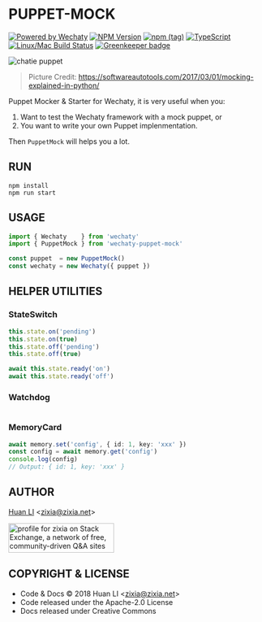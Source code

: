 # PUPPET-MOCK

[![Powered by Wechaty](https://img.shields.io/badge/Powered%20By-Wechaty-blue.svg)](https://github.com/chatie/wechaty)
[![NPM Version](https://badge.fury.io/js/wechaty-puppet-mock.svg)](https://badge.fury.io/js/wechaty-puppet-mock)
[![npm (tag)](https://img.shields.io/npm/v/wechaty-puppet-mock/next.svg)](https://www.npmjs.com/package/wechaty-puppet-mock?activeTab=versions)
[![TypeScript](https://img.shields.io/badge/%3C%2F%3E-TypeScript-blue.svg)](https://www.typescriptlang.org/)
[![Linux/Mac Build Status](https://travis-ci.com/Chatie/wechaty-puppet-mock.svg?branch=master)](https://travis-ci.com/Chatie/wechaty-puppet-mock) [![Greenkeeper badge](https://badges.greenkeeper.io/Chatie/wechaty-puppet-mock.svg)](https://greenkeeper.io/)

![chatie puppet](https://chatie.io/wechaty-puppet-mock/images/mock.png)

> Picture Credit: <https://softwareautotools.com/2017/03/01/mocking-explained-in-python/>

Puppet Mocker & Starter for Wechaty, it is very useful when you:

1. Want to test the Wechaty framework with a mock puppet, or
1. You want to write your own Puppet implenmentation.

Then `PuppetMock` will helps you a lot.

## RUN
```
npm install
npm run start
```

## USAGE

```ts
import { Wechaty    } from 'wechaty'
import { PuppetMock } from 'wechaty-puppet-mock'

const puppet  = new PuppetMock()
const wechaty = new Wechaty({ puppet })
```

## HELPER UTILITIES

### StateSwitch

```ts
this.state.on('pending')
this.state.on(true)
this.state.off('pending')
this.state.off(true)

await this.state.ready('on')
await this.state.ready('off')

```

### Watchdog

```ts
```

### MemoryCard

```ts
await memory.set('config', { id: 1, key: 'xxx' })
const config = await memory.get('config')
console.log(config)
// Output: { id: 1, key: 'xxx' }
```

## AUTHOR

[Huan LI](http://linkedin.com/in/zixia) \<zixia@zixia.net\>

<a href="https://stackexchange.com/users/265499">
  <img src="https://stackexchange.com/users/flair/265499.png" width="208" height="58" alt="profile for zixia on Stack Exchange, a network of free, community-driven Q&amp;A sites" title="profile for zixia on Stack Exchange, a network of free, community-driven Q&amp;A sites">
</a>

## COPYRIGHT & LICENSE

* Code & Docs © 2018 Huan LI \<zixia@zixia.net\>
* Code released under the Apache-2.0 License
* Docs released under Creative Commons
